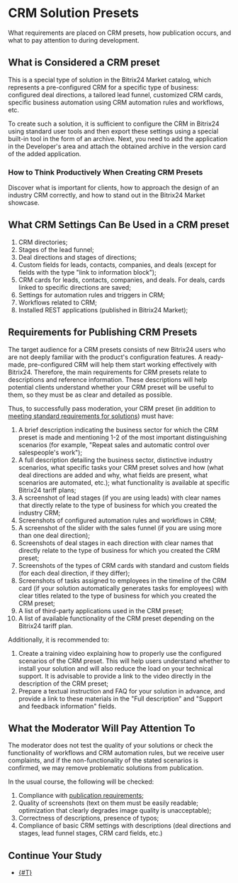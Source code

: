# CRM Solution Presets

What requirements are placed on CRM presets, how publication occurs, and what to pay attention to during development.

## What is Considered a CRM preset

This is a special type of solution in the Bitrix24 Market catalog, which represents a pre-configured CRM for a specific type of business: configured deal directions, a tailored lead funnel, customized CRM cards, specific business automation using CRM automation rules and workflows, etc.

To create such a solution, it is sufficient to configure the CRM in Bitrix24 using standard user tools and then export these settings using a special built-in tool in the form of an archive. Next, you need to add the application in the Developer's area and attach the obtained archive in the version card of the added application.

### How to Think Productively When Creating CRM Presets

Discover what is important for clients, how to approach the design of an industry CRM correctly, and how to stand out in the Bitrix24 Market showcase.

## What CRM Settings Can Be Used in a CRM preset

1. CRM directories;
2. Stages of the lead funnel;
3. Deal directions and stages of directions; 
4. Custom fields for leads, contacts, companies, and deals (except for fields with the type "link to information block");
5. CRM cards for leads, contacts, companies, and deals. For deals, cards linked to specific directions are saved; 
6. Settings for automation rules and triggers in CRM;
7. Workflows related to CRM;
8. Installed REST applications (published in Bitrix24 Market);

## Requirements for Publishing CRM Presets

The target audience for a CRM presets consists of new Bitrix24 users who are not deeply familiar with the product's configuration features. A ready-made, pre-configured CRM will help them start working effectively with Bitrix24. Therefore, the main requirements for CRM presets relate to descriptions and reference information. These descriptions will help potential clients understand whether your CRM preset will be useful to them, so they must be as clear and detailed as possible.

Thus, to successfully pass moderation, your CRM preset (in addition to [meeting standard requirements for solutions](./common-requirements.md)) must have:

1. A brief description indicating the business sector for which the CRM preset is made and mentioning 1-2 of the most important distinguishing scenarios (for example, "Repeat sales and automatic control over salespeople's work");
2. A full description detailing the business sector, distinctive industry scenarios, what specific tasks your CRM preset solves and how (what deal directions are added and why, what fields are present, what scenarios are automated, etc.); what functionality is available at specific Bitrix24 tariff plans;
3. A screenshot of lead stages (if you are using leads) with clear names that directly relate to the type of business for which you created the industry CRM;
4. Screenshots of configured automation rules and workflows in CRM;
5. A screenshot of the slider with the sales funnel (if you are using more than one deal direction);
6. Screenshots of deal stages in each direction with clear names that directly relate to the type of business for which you created the CRM preset;
7. Screenshots of the types of CRM cards with standard and custom fields (for each deal direction, if they differ);
8. Screenshots of tasks assigned to employees in the timeline of the CRM card (if your solution automatically generates tasks for employees) with clear titles related to the type of business for which you created the CRM preset;
9. A list of third-party applications used in the CRM preset;
10. A list of available functionality of the CRM preset depending on the Bitrix24 tariff plan.

Additionally, it is recommended to:

1. Create a training video explaining how to properly use the configured scenarios of the CRM preset. This will help users understand whether to install your solution and will also reduce the load on your technical support. It is advisable to provide a link to the video directly in the description of the CRM preset;
2. Prepare a textual instruction and FAQ for your solution in advance, and provide a link to these materials in the "Full description" and "Support and feedback information" fields.

## What the Moderator Will Pay Attention To

The moderator does not test the quality of your solutions or check the functionality of workflows and CRM automation rules, but we receive user complaints, and if the non-functionality of the stated scenarios is confirmed, we may remove problematic solutions from publication.

In the usual course, the following will be checked:

1. Compliance with [publication requirements](./publication-requirements.md);
2. Quality of screenshots (text on them must be easily readable; optimization that clearly degrades image quality is unacceptable);
3. Correctness of descriptions, presence of typos;
4. Compliance of basic CRM settings with descriptions (deal directions and stages, lead funnel stages, CRM card fields, etc.)

## Continue Your Study

- [{#T}](common-requirements.md)